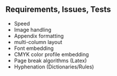 ## Requirements, Issues, Tests

* Speed
* Image handling
* Appendix formatting
* multi-column layout
* Font embedding
* CMYK color profile embedding
* Page break algorithms (Latex)
* Hyphenation (Dictionaries/Rules)